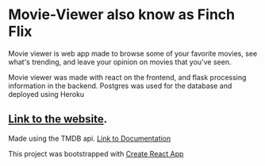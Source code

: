 # Movie-Viewer also know as Finch Flix

Movie viewer is web app made to browse some of your favorite movies, see what's trending, and leave your opinion on movies that you've seen.

Movie viewer was made with react on the frontend, and flask processing information in the backend. Postgres was used for the database and deployed using Heroku

## [Link to the website](https://finch-flix.herokuapp.com/).

Made using the TMDB api. [Link to Documentation](https://developers.themoviedb.org/3/getting-started/introduction/)

This project was bootstrapped with [Create React App](https://github.com/facebook/create-react-app) 
